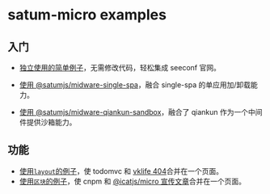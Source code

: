 # satum-micro examples

## 入门

- [独立使用的简单例子](./getting-started/simple-example)，无需修改代码，轻松集成 seeconf 官网。

- [使用 @satumjs/midware-single-spa](./getting-started/simple-midware-single-spa)，融合 single-spa 的单应用加/卸载能力。

- [使用 @satumjs/midware-qiankun-sandbox](./getting-started/simple-midware-qiankun-sandbox)，融合了 qiankun 作为一个中间件提供沙箱能力。

## 功能

- [使用`layout`的例子](./layout)，使 todomvc 和 [vklife 404](https://vklife.fun/blog/404)合并在一个页面。
- [使用`区块`的例子](./block)，使 cnpm 和 [@icatjs/micro 宣传文章](https://vklife.fun/blog/archives/62/)合并在一个页面。
